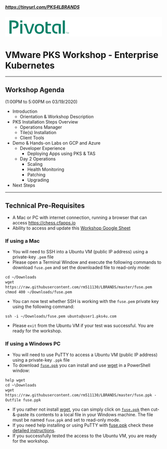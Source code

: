 ##### https://tinyurl.com/PKS4LBRANDS

![](./images//Pivotal.png)

# VMware PKS Workshop - Enterprise Kubernetes 
------------------------------------------------------------
## Workshop Agenda
(1:00PM to 5:00PM on 03/19/2020)

- Introduction
     - Orientation & Workshop Description
-  PKS Installation Steps Overview
     - Operations Manager
     - Tile(s) Installation
     - Client Tools
- Demo & Hands-on Labs on GCP and Azure
     - Developer Experience
        - Deploying Apps using PKS & TAS
     - Day 2 Operations
        - Scaling
        - Health Monitoring
        - Patching
        - Upgrading
- Next Steps
-----------------------------------------------------
## Technical Pre-Requisites
- A Mac or PC with internet connection, running a browser that can access https://chess.cfapps.io
- Ability to access and update this [Workshop Google Sheet](https://docs.google.com/spreadsheets/d/17AG0H2_zJNXWIP8ZOsXjjlPCPKwhskRTg5bgkRR4maI)

### If using a Mac
- You will need to SSH into a Ubuntu VM (public IP address) using a private-key `.pem` file
- Please open a Terminal Window and execute the following commands to download `fuse.pem` and set the downloaded file to read-only mode:
```
cd ~/Downloads
wget https://raw.githubusercontent.com/rm511130/LBRANDS/master/fuse.pem
chmod 400 ~/Downloads/fuse.pem
```
- You can now test whether SSH is working with the `fuse.pem` private key using the following command:
```
ssh -i ~/Downloads/fuse.pem ubuntu@user1.pks4u.com
```
- Please `exit` from the Ubuntu VM if your test was successful. You are ready for the workshop.
  
### If using a Windows PC
- You will need to use PuTTY to access a Ubuntu VM (public IP address) using a private-key `.ppk` file
- To download [`fuse.ppk`](https://raw.githubusercontent.com/rm511130/LBRANDS/master/fuse.ppk) you can install and use [wget](http://gnuwin32.sourceforge.net/packages/wget.htm) in a PowerShell window:
```
help wget
cd ~\Downloads
wget https://raw.githubusercontent.com/rm511130/LBRANDS/master/fuse.ppk -Outfile fuse.ppk
```
- If you rather not install [wget](http://gnuwin32.sourceforge.net/packages/wget.htm), you can simply click on [`fuse.ppk`](https://raw.githubusercontent.com/rm511130/LBRANDS/master/fuse.ppk) then cut-&-paste its contents to a local file in your Windows machine. The file must be named `fuse.ppk` and set to read-only mode.
- If you need help installing or using PuTTY with [fuse.ppk](https://raw.github.com/rm511130/LBRANDS/blob/master/fuse.ppk) check these [detailed instructions](https://github.com/rm511130/LBRANDS/blob/master/PuTTY_and_SSH.md).
- If you successfully tested the access to the Ubuntu VM, you are ready for the workshop.
